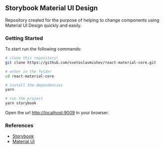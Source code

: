 ## Storybook Material UI Design

Repository created for the purpose of helping to change components using Material UI Design quickly and easily.

### Getting Started

To start run the following commands:

```sh
# clone this repository\
git clone https://github.com/svetoslavmishev/react-material-core.git

# enter in the folder
cd react-material-core

# install the dependencies
yarn

# run the project
yarn storybook
```

Open the url [http://localhost:9009](http://localhost:9009) in your browser.

### References

- [Storybook](https://storybook.js.org/)
- [Material UI](https://material-ui.com/)
